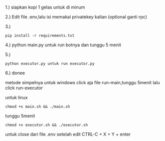 1.) siapkan kopi 1 gelas untuk di minum

2.) Edit file .env,lalu isi memakai privatekey kalian (optional ganti rpc)

3.) 
```
pip install -r requirements.txt
```

4.) python main.py untuk run botnya dan tunggu 5 menit

5.) 
```
python executor.py untuk run executor.py
```

6.) donee

metode simpelnya untuk windows click aja file run-main,tunggu 5menit lalu click run-executor

untuk linux 
```
chmod +x main.sh && ./main.sh
```
tunggu 5menit
```
chmod +x executor.sh && ./executor.sh
```
untuk close dari file .env setelah edit CTRL-C + X + Y + enter
